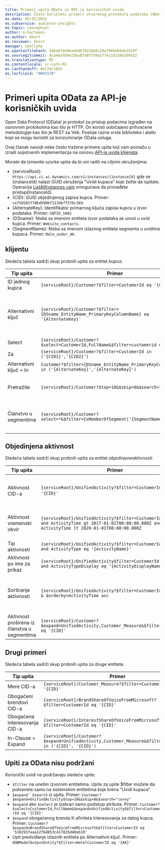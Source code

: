 ```yaml
---
title: Primeri upita OData za API-je korisničkih uvida
description: Često korišćeni primeri otvorenog protokola podataka (OData) za upit API-ja korisničkih uvida za redigovanje podataka.
ms.date: 05/25/2022
ms.subservice: audience-insights
ms.topic: conceptual
author: m-hartmann
ms.author: mhart
ms.reviewer: mhart
manager: shellyha
ms.openlocfilehash: 54ba9f4e9baeb4b7021bb8c20a706bbb6eb1529f
ms.sourcegitcommit: dca46afb9e23ba87a0ff59a1776c1d139e209a32
ms.translationtype: MT
ms.contentlocale: sr-Latn-RS
ms.lasthandoff: 06/29/2022
ms.locfileid: "9083170"
---
```

# <a name="odata-query-examples-for-customer-insights-apis"></a>Primeri upita OData za API-je korisničkih uvida

Open Data Protocol (OData) je protokol za pristup podacima izgrađen na osnovnim protokolima kao što je HTTP. On koristi uobičajeno prihvaćene metodologije kao što je REST za Veb. Postoje razne vrste biblioteka i alatki koje se mogu koristiti za konzumiranje OData usluga.

Ovaj članak navodi neke često tražene primere upita koji vam pomažu u izradi sopstvenih implementacija na osnovu [API-ja uvida klijenata](apis.md).

Morate da izmenite uzorke upita da bi oni radili na ciljnim okruženjima: 

- {serviceRoot}: `https://api.ci.ai.dynamics.com/v1/instances/{instanceId}` gde se {instanceId} nalazi GUID okruženja "Uvidi kupaca" koje želite da ispitate. Operacija [ListAllInstances vam](https://developer.ci.ai.dynamics.com/api-details#api=CustomerInsights&operation=Get-all-instances) omogućava da pronađete pristup{InstanceId}.
- {CID}: GUID objedinjenog zapisa kupca. Primer: `ce759201f786d590bf2134bff576c369`.
- {AlternateKey}: Identifikator primarnog ključa zapisa kupca u izvor podataka. Primer: `CNTID_1002`
- {DSname}: Niska sa imenom entiteta izvor podataka se unosi u uvid kupca. Primer: `Website_contacts`.
- {SegmentName}: Niska sa imenom izlaznog entiteta segmenta u uvidima kupaca. Primer: `Male_under_40`.

## <a name="customer"></a>klijentu

Sledeća tabela sadrži skup probnih upita za entitet *kupca*.

|Tip upita |Primer  | Belešku  |
|---------|---------|---------|
|ID jednog kupca     | `{serviceRoot}/Customer?$filter=CustomerId eq '{CID}'`          |  |
|Alternativni ključ    | `{serviceRoot}/Customer?$filter={DSname_EntityName_PrimaryKeyColumnName} eq '{AlternateKey}'`         |  Alternativni ključevi i dalje postoje u objedinjenom entitetu klijenta       |
|Select   | `{serviceRoot}/Customer?$select=CustomerId,FullName&$filter=customerid eq '1'`        |         |
|Za    | `{serviceRoot}/Customer?$filter=CustomerId in ('{CID1}',’{CID2}’)`        |         |
|Alternativni ključ + In   | `Customer?$filter={DSname_EntityName_PrimaryKeyColumnName} in ('{AlternateKey}','{AlternateKey}')`         |         |
|Pretražite  | `{serviceRoot}/Customer?$top=10&$skip=0&$search="string"`        |   Daje prvih 10 rezultata za nisku za traženje.      |
|Članstvo u segmentima  | `{serviceRoot}/Customer?select=*&$filter=IsMemberOfSegment('{SegmentName}')&$top=10`     | Daje unapred određeni broj redova iz entiteta segmentacije.      |

## <a name="unified-activity"></a>Objedinjena aktivnost

Sledeća tabela sadrži skup probnih upita za entitet *objedinjeneaktivnosti*.

|Tip upita |Primer  | Belešku  |
|---------|---------|---------|
|Aktivnost CID-a     | `{serviceRoot}/UnifiedActivity?$filter=CustomerId eq '{CID}'`          | Navodi aktivnosti određenog profila klijenta |
|Aktivnost vremenski okvir    | `{serviceRoot}/UnifiedActivity?$filter=CustomerId eq '{CID}' and ActivityTime gt 2017-01-01T00:00:00.000Z and ActivityTime lt 2020-01-01T00:00:00.000Z`     |  Aktivnosti profila kupca u vremenski okvir       |
|Tip aktivnosti    |   `{serviceRoot}/UnifiedActivity?$filter=CustomerId eq '{CID}' and ActivityType eq '{ActivityName}'`        |         |
|Aktivnost po ime za prikaz     | `{serviceRoot}/UnifiedActivity$filter=CustomerId eq ‘{CID}’ and ActivityTypeDisplay eq ‘{ActivityDisplayName}’`        | |
|Sortiranje aktivnosti    | `{serviceRoot}/UnifiedActivity?$filter=CustomerId eq ‘{CID}’ & $orderby=ActivityTime asc`     |  Sortiranje aktivnosti po rastućem ili opadajućem redosledu       |
|Aktivnost proširena iz članstva u segmentima  |   `{serviceRoot}/Customer?$expand=UnifiedActivity,Customer_Measure&$filter=CustomerId eq '{CID}'`     |         |

## <a name="other-examples"></a>Drugi primeri

Sledeća tabela sadrži skup probnih upita za druge entitete.

|Tip upita |Primer  | Belešku  |
|---------|---------|---------|
|Mere CID-a    | `{serviceRoot}/Customer_Measure?$filter=CustomerId eq '{CID}'`          |  |
|Obogaćeni brendovi CID-a    | `{serviceRoot}/BrandShareOfVoiceFromMicrosoft?$filter=CustomerId eq '{CID}'`  |       |
|Obogaćena interesovanja CID-a    |   `{serviceRoot}/InterestShareOfVoiceFromMicrosoft?$filter=CustomerId eq '{CID}'`       |         |
|In-Clause + Expand     | `{serviceRoot}/Customer?$expand=UnifiedActivity,Customer_Measure&$filter=CustomerId in ('{CID}', '{CID}')`         | |

## <a name="not-supported-odata-queries"></a>Upiti za OData nisu podržani

Korisnički uvidi ne podržavaju sledeće upite:

- `$filter` na unetim izvornim entitetima. Upite za upite $filter možete da pokrenete samo na sistemskim entitetima koje kreira "Uvidi kupaca".
- `$expand``$search` iz upita. Primer: `Customer?$expand=UnifiedActivity$top=10&$skip=0&$search="corey"`
- `$expand` ako `$select` je izabran samo podskup atributa. Primer: `Customer?$select=CustomerId,FullName&$expand=UnifiedActivity&$filter=CustomerId eq '{CID}'`
- `$expand` obogaćenog brenda ili afiniteta interesovanja za datog kupca. Primer: `Customer?$expand=BrandShareOfVoiceFromMicrosoft&$filter=CustomerId eq '518291faaa12f6d853c417835d40eb10'`
- Upit predviđanje izlaznih entiteta po Alternativni ključ. Primer: `OOBModelOutputEntity?$filter=HotelCustomerID eq '{AK}'`
